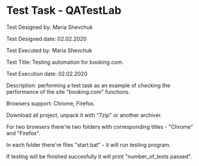 # Test Task - QATestLab


Test Designed by: Maria Shevchuk

Test Designed date: 02.02.2020

Test Executed by: Maria Shevchuk

Test Title: Testing automation for booking.com.

Test Execution date: 02.02.2020

Description: performing a test task as an example of checking the performance of the site "booking.com" functions.

Browsers support: Chrome, Firefox.

Download all project, unpack it with "7zip" or another archiver. 

For two browsers there're two folders with corresponding titles - "Chrome" and "Firefox".

In each folder there're files "start.bat" - it will run testing program.

If testing will be finished succesfully it will print "number_of_tests passed".
